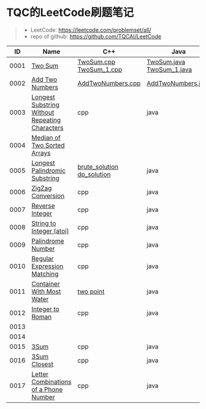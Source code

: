 # TQC的LeetCode刷题笔记

>- LeetCode: https://leetcode.com/problemset/all/
>- repo of github: https://github.com/TQCAI/LeetCode

|ID|Name|C++|Java|Python|Category|
|--|--|--|--|--|--|
|0001|[Two Sum](https://leetcode.com/problems/two-sum/)|[TwoSum.cpp](./Cpp/TwoSum.cpp)<br/>[TwoSum_1.cpp](./Cpp/TwoSum_1.cpp)|[TwoSum.java](./Java/src/TwoSum.java)<br/>[TwoSum_1.java](./Java/src/TwoSum_1.java)|[TwoSum.py](./Python/TwoSum.py)<br/>[TwoSum_1.py](./Python/TwoSum_1.py)||
|0002|[Add Two Numbers](https://leetcode.com/problems/add-two-numbers/)|[AddTwoNumbers.cpp](./Cpp/AddTwoNumbers.cpp)|[AddTwoNumbers.java](./Java/src/AddTwoNumbers.java)|[AddTwoNumbers.py](./Python/AddTwoNumbers.py)||
0003|[Longest Substring Without Repeating Characters](https://leetcode.com/problems/longest-substring-without-repeating-characters/)|cpp|java|[solution1](Python/LongestSubstringWithoutRepeatingCharacters.py)
0004|[Median of Two Sorted Arrays](https://leetcode.com/problems/median-of-two-sorted-arrays/)|
0005|[Longest Palindromic Substring](https://leetcode.com/problems/longest-palindromic-substring/)|[brute_solution](Cpp/LongestPalindromicSubstring_brute.cpp)<br>[dp_solution](Cpp/LongestPalindromicSubstring_dp.cpp)|java|[dp_solution](Python/LongestPalindromicSubstring.py)
0006|[ZigZag Conversion](https://leetcode.com/problems/zigzag-conversion/)|cpp|java|[solution](Python/ZigZagConversion.py)
0007|[Reverse Integer](https://leetcode.com/problems/reverse-integer/)|cpp|java|[solution](Python/ReverseInteger.py)
0008|[String to Integer (atoi)](https://leetcode.com/problems/string-to-integer-atoi/)|cpp|java|[solution](Python/StringtoInteger.py)
0009|[Palindrome Number](https://leetcode.com/problems/palindrome-number/)|cpp|java|[solution](Python/PalindromeNumber.py)
0010|[Regular Expression Matching](https://leetcode.com/problems/regular-expression-matching/)|cpp|java|[dfs](Python/RegularExpressionMatching_dfs.py)<br>[dp](Python/RegularExpressionMatching_dp.py)
0011|[Container With Most Water](https://leetcode.com/problems/container-with-most-water/)|[two point](Cpp/ContainerWithMostWater.cpp)|java|python
0012|[Integer to Roman](https://leetcode.com/problems/integer-to-roman/)|cpp|java|[solution](Python/IntegerToRoman.py)
0013|
0014|
0015|[3Sum](https://leetcode.com/problems/3sum/)|cpp|java|[O(N^2)](Python/3Sum.py)
0016|[3Sum Closest](https://leetcode.com/problems/3sum-closest/)|cpp|java|[solution](Python/3SumClosest.py)
0017|[Letter Combinations of a Phone Number](https://leetcode.com/problems/letter-combinations-of-a-phone-number/)|cpp|java|[solution](Python/LetterCombinationsOfAPhoneNumber.py)

